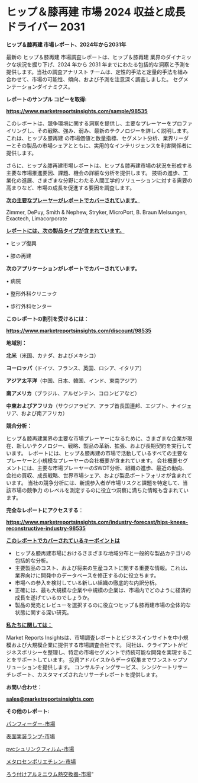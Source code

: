 # ヒップ＆膝再建 市場 2024 収益と成長ドライバー 2031

<strong>ヒップ＆膝再建 市場レポート、2024年から2031年</strong>

最新の ヒップ＆膝再建 市場調査レポートは、ヒップ＆膝再建 業界のダイナミックな状況を掘り下げ、2024 年から 2031 年までにわたる包括的な洞察と予測を提供します。当社の調査アナリスト チームは、定性的手法と定量的手法を組み合わせて、市場の可能性、傾向、および予測を注意深く調査しました。 セグメンテーションダイナミクス。



<strong>レポートのサンプル コピーを取得:</strong> <a href=https://www.marketreportsinsights.com/sample/98535>

<strong><u>https://www.marketreportsinsights.com/sample/98535</u></strong></a>

このレポートは、競争環境に関する洞察を提供し、主要なプレーヤーをプロファイリングし、その戦略、強み、弱み、最新のテクノロジーを詳しく説明します。 これは、ヒップ＆膝再建 の市場価値と数量指標、セグメント分析、業界リーダーとその製品の市場シェアとともに、実用的なインテリジェンスを利害関係者に提供します。

さらに、ヒップ＆膝再建市場レポートは、ヒップ＆膝再建市場の状況を形成する主要な市場推進要因、課題、機会の詳細な分析を提供します。 技術の進歩、工業化の進展、さまざまな分野にわたる人間工学的ソリューションに対する需要の高まりなど、市場の成長を促進する要因を調査します。



<strong><u>次の主要なプレーヤーがレポートでカバーされています。</u></strong>

Zimmer, DePuy, Smith & Nephew, Stryker, MicroPort, B. Braun Melsungen, Exactech, Limacorporate



<strong><u><b>レポートには、次の製品タイプが含まれています。</b></u></strong>

• ヒップ復興

• 膝の再建



<strong><b>次のアプリケーションがレポートでカバーされています。</b></strong>

• 病院

• 整形外科クリニック

• 歩行外科センター



<strong><b>このレポートの割引を受けるには：</b></strong><a href=https://www.marketreportsinsights.com/discount/98535>

<strong><u>https://www.marketreportsinsights.com/discount/98535</u></strong></a>



<strong>地域別：</strong>



<strong>北米</strong>（米国、カナダ、およびメキシコ）



<strong>ヨーロッパ</strong>（ドイツ、フランス、英国、ロシア、イタリア）



<strong>アジア太平洋</strong>（中国、日本、韓国、インド、東南アジア）



<strong>南アメリカ</strong>（ブラジル、アルゼンチン、コロンビアなど）



<strong>中東およびアフリカ</strong>（サウジアラビア、アラブ首長国連邦、エジプト、ナイジェリア、および南アフリカ）



<strong>競合分析：</strong>

ヒップ＆膝再建業界の主要な市場プレーヤーになるために、さまざまな企業が現在、新しいテクノロジー、戦略、製品の革新、拡張、および長期契約を実行しています。 レポートには、ヒップ＆膝再建の市場で活動しているすべての主要なプレーヤーと小規模なプレーヤーの会社概要が含まれています。 会社概要セグメントには、主要な市場プレーヤーのSWOT分析、組織の進歩、最近の動向、会社の買収、成長戦略、世界市場シェア、および製品ポートフォリオが含まれています。 当社の競争分析には、新規参入者が市場リスクと課題を特定して、当該市場の競争力 のレベルを測定するのに役立つ洞察に満ちた情報も含まれています。



<strong>完全なレポートにアクセスする</strong>：

<a href=https://www.marketreportsinsights.com/industry-forecast/hips-knees-reconstructive-industry-98535>

<strong><u>https://www.marketreportsinsights.com/industry-forecast/hips-knees-reconstructive-industry-98535</u></strong></a>



<strong><u><b>このレポートでカバーされているキーポイントは</b></u></strong>
<ul>
  <li>ヒップ＆膝再建市場におけるさまざまな地域分布と一般的な製品カテゴリの包括的な分析。</li>
  <li>主要製品のコスト、および将来の生産コストに関する重要な情報。これは、業界向けに開発中のデータベースを修正するのに役立ちます。</li>
  <li>市場への参入を検討している新しい組織の徹底的な内訳分析。</li>
  <li>正確には、最も大規模な企業や中規模の企業は、市場内でどのように経済的成長を遂げているのでしょうか。</li>
  <li>製品の発売とレビューを選択するのに役立つヒップ＆膝再建市場の全体的な状態に関する深い研究。</li>
</ul>


<strong><u><b>私たちに関しては：</b></u></strong>

Market Reports Insightsは、市場調査レポートとビジネスインサイトを中小規模および大規模企業に提供する市場調査会社です。 同社は、クライアントがビジネスポリシーを整理し、特定の市場セグメントで持続可能な開発を実現することをサポートしています。 投資アドバイスからデータ収集までワンストップソリューションを提供します。 コンサルティングサービス、シンジケートリサーチレポート、カスタマイズされたリサーチレポートを提供します。



<strong><b>お問い合わせ</b></strong>：

<a href=mailto:sales@marketreportsinsights.com>

<strong><u>sales@marketreportsinsights.com</u></strong></a>



<strong>その他のレポート:</strong>

<a href=https://www.linkedin.com/pulse/パンフィーダー-市場-2030-年までの需要に焦点を当てた-2023-hlgpf/>パンフィーダー-市場</a>

<a href=https://www.linkedin.com/pulse/表面実装ランプ-市場-2023-総利益と主要ベンダー-2030-consumer-connection-collective-360-zqdcf/>表面実装ランプ-市場</a>

<a href=https://www.linkedin.com/pulse/pvcシュリンクフィルム-市場-2023-新興市場-将来の動向と市場需要-2030-pr-news-hub-kcdbf/>pvcシュリンクフィルム-市場</a>

<a href=https://www.linkedin.com/pulse/メタロセンポリエチレン-市場-2023-競争分析と事業成長-2030-analytics-achievers-24-analysis-sbrxc/>メタロセンポリエチレン-市場</a>

<a href=https://www.linkedin.com/pulse/ろう付けアルミニウム熱交換器-市場-2023-競争分析と事業成長-2030-badkf/>ろう付けアルミニウム熱交換器-市場</a>"
